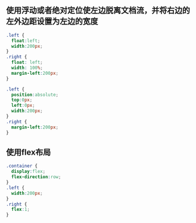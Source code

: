 ## 使用浮动或者绝对定位使左边脱离文档流，并将右边的左外边距设置为左边的宽度
```CSS
.left {
  float:left;
  width:200px;
}
.right {
  float: left;
  width: 100%;
  margin-left:200px;
}
```

```CSS
.left {
  position:absolute;
  top:0px;
  left:0px;
  width:200px;
}
.right {
  margin-left:200px;
}
```

## 使用flex布局
```CSS
.container {
  display:flex;
  flex-direction:row;
}
.left {
  width:200px;
}
.right {
  flex:1;
}
```
